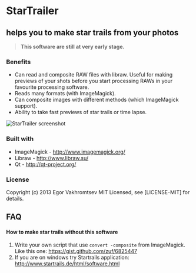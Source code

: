 # StarTrailer
## helps you to make star trails from your photos


> **This software are still at very early stage.**


### Benefits

* Can read and composite RAW files with libraw. Useful for making previews of your shots before you start processing RAWs in your favourite processing software.
* Reads many formats (with ImageMagick).
* Can composite images with different methods (which ImageMagick support).
* Ability to take fast previews of star trails or time lapse.


![StarTrailer screenshot][1]

### Built with

* ImageMagick - http://www.imagemagick.org/
* Libraw - http://www.libraw.su/
* Qt - http://qt-project.org/

### License

Copyright (c) 2013 Egor Vakhromtsev MIT Licensed, see [LICENSE-MIT] for details.

## FAQ

#### How to make star trails without this software

1. Write your own script that use `convert -composite` from ImageMagick. Like this one: https://gist.github.com/zuf/6825447
2. If you are on windows try Startrails application: http://www.startrails.de/html/software.html


  [1]: http://zuf.github.io/startrailer/StarTrailer_20131008.png

